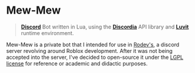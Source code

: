 # Mew-Mew

> **[Discord](https://discordapp.com)** Bot written in Lua, using the **[Discordia](https://github.com/SinisterRectus/Discordia)** API library and **[Luvit](https://luvit.io/)** runtime environment.

Mew-Mew is a private bot that I intended for use in [Rodev's](http://discord.gg/rodevs), a discord server revolving around Roblox development. After it was not being accepted into the server, I've decided to open-source it under the [LGPL license](LICENSE) for reference or academic and didactic purposes. 

<!-- This bot no longer uses luna's loader.
This bot heavily references Sinister Rectus' [Luna](https://github.com/SinisterRectus/Luna) bot.
-->

<!-- Ehh, i'll add this section in later...

### This bot provides the following commands:

**!man \<query>**\
Returns the documentation of the query and/or returns additional search results.\
Also has optional lua version suffix, default manual is Lua 5.1.
<pre>
!man pcall
!man51 pcall
!man5.1 pcall
</pre>

**!code \`\`\`lua \<code> \`\`\`**\
Returns the output of the code given or an error message.
<pre>
!code ```lua
print("Hello World!")
```
</pre>

## License

This Bot is free software; you can redistribute it and/or modify it under the terms of the LGPL license. See [LICENSE](LICENSE) for details
-->
